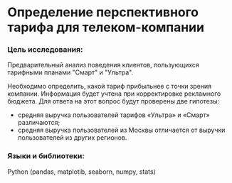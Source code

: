
 # Определение перспективного тарифа для телеком-компании

### Цель исследования:

Предварительный анализ поведения клиентов, пользующихся тарифными планами "Смарт" и "Ультра".

Необходимо определить, какой тариф прибыльнее с точки зрения компании. Информация будет учтена при корректировке рекламного бюджета. Для ответа на этот вопрос будут проверены две гипотезы:

 - средняя выручка пользователей тарифов «Ультра» и «Смарт» различаются;
 - средняя выручка пользователей из Москвы отличается от выручки пользователей из других регионов.
 
### Языки и библиотеки:

Python (pandas, matplotib, seaborn, numpy, stats)
